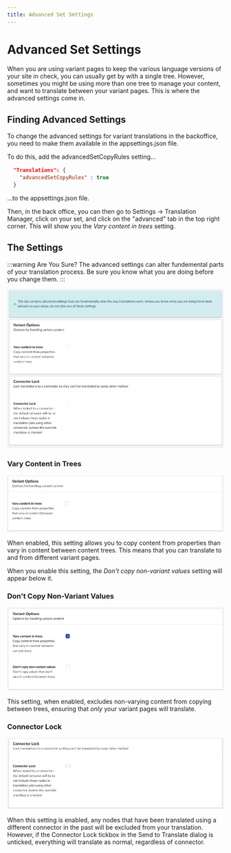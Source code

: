 ```yaml
---
title: Advanced Set Settings
---
```


# Advanced Set Settings

When you are using variant pages to keep the various language versions of your site in check, you can usually get by with a single tree. However, sometimes you might be using more than one tree to manage your content, and want to translate between your variant pages. This is where the advanced settings come in. 

## Finding Advanced Settings

To change the advanced settings for variant translations in the backoffice, you need to make them available in the appsettings.json file. 

To do this, add the advancedSetCopyRules setting...

```JSON
  "Translations": {
    "advancedSetCopyRules" : true
  }
```
...to the appsettings.json file.

Then, in the back office, you can then go to Settings -> Translation Manager, click on your set, and click on the "advanced" tab in the top right corner. This will show you the *Vary content in trees* setting.

## The Settings
:::warning Are You Sure?
The advanced settings can alter fundemental parts of your translation process. Be sure you know what you are doing before you change them. 
:::

![The full advanced tab.](fullVarSettings.png)

### Vary Content in Trees

![The vary content in trees option.](base-variant-setting.png)

When enabled, this setting allows you to copy content from properties than vary in content between content trees. This means that you can translate to and from different variant pages. 

When you enable this setting, the *Don't copy non-variant values* setting will appear below it.

### Don't Copy Non-Variant Values

![The vary content in trees option, and the don't copy non-variant values option.](advVariantSet.png)

This setting, when enabled, excludes non-varying content from copying between trees, ensuring that *only* your variant pages will translate. 

### Connector Lock

![Connector lock option](connectorLock.png)

When this setting is enabled, any nodes that have been translated using a different connector in the past will be excluded from your translation. However, if the Connector Lock tickbox in the Send to Translate dialog is unticked, everything will translate as normal, regardless of connector. 